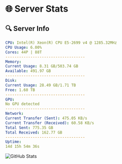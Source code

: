 # 🌐 Server Stats
## 🔍 Server Info
```yaml
CPU: Intel(R) Xeon(R) CPU E5-2699 v4 @ 1285.32MHz
CPU Usage: 6.00%
Cores: 44P | 88T
-----------------------------------
Memory:
Current Usage: 8.31 GB/503.74 GB
Available: 491.97 GB
-----------------------------------
Disk:
Current Usage: 28.49 GB/1.71 TB
Free: 1.60 TB
-----------------------------------
GPU:
No GPU detected
-----------------------------------
Network:
Current Transfer (Sent): 475.05 KB/s
Current Transfer (Received): 60.58 KB/s
Total Sent: 775.35 GB
Total Received: 162.77 GB
-----------------------------------
Uptime:
14d 15h 54m 36s
```
![GitHub Stats](https://img.shields.io/badge/Updated-2025-05-04_09:03:24-blue)